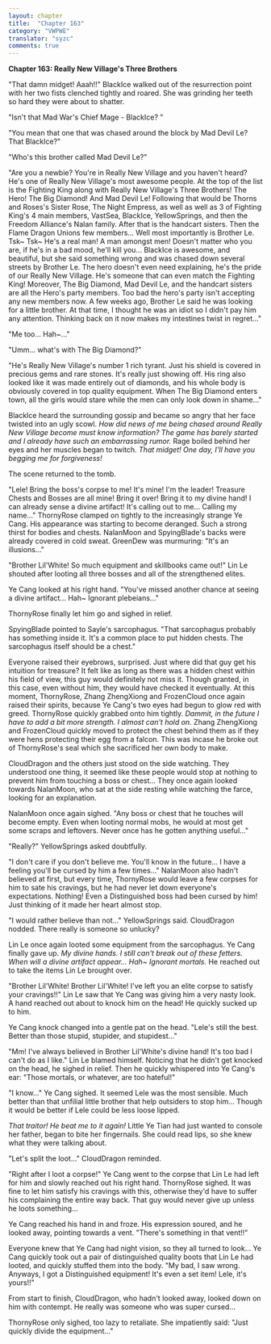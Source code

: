 ```yaml
---
layout: chapter
title:  "Chapter 163"
category: "VWPWE"
translator: "syzc"
comments: true
---
```


**Chapter 163: Really New Village's Three Brothers**

"That damn midget! Aaah!!" BlackIce walked out of the resurrection point with her two fists clenched tightly and roared. She was grinding her teeth so hard they were about to shatter. 

"Isn't that Mad War's Chief Mage - BlackIce? "

"You mean that one that was chased around the block by Mad Devil Le? That BlackIce?"

"Who's this brother called Mad Devil Le?"

"Are you a newbie? You're in Really New Village and you haven't heard? He's one of Really New Village's most awesome people. At the top of the list is the Fighting King along with Really New Village's Three Brothers! The Hero! The Big Diamond! And Mad Devil Le! Following that would be Thorns and Roses's Sister Rose, The Night Empress, as well as well as 3 of Fighting King's 4 main members, VastSea, BlackIce, YellowSprings, and then the Freedom Alliance's Nalan family. After that is the handcart sisters. Then the Flame Dragon Unions few members... Well most importantly is Brother Le. Tsk~ Tsk~ He's a real man! A man amongst men! Doesn't matter who you are, if he's in a bad mood, he'll kill you... BlackIce is awesome, and beautiful, but she said something wrong and was chased down several streets by Brother Le. The hero doesn't even need explaining, he's the pride of our Really New Village. He's someone that can even match the Fighting King! Moreover, The Big Diamond, Mad Devil Le, and the handcart sisters are all the Hero's party members. Too bad the hero's party isn't accepting any new members now. A few weeks ago, Brother Le said he was looking for a little brother. At that time, I thought he was an idiot so I didn't pay him any attention. Thinking back on it now makes my intestines twist in regret..."

"Me too... Hah~..."

"Umm... what's with The Big Diamond?"

"He's Really New Village's number 1 rich tyrant. Just his shield is covered in precious gems and rare stones. It's really just showing off. His ring also looked like it was made entirely out of diamonds, and his whole body is obviously covered in top quality equipment. When The Big Diamond enters town, all the girls would stare while the men can only look down in shame..."

BlackIce heard the surrounding gossip and became so angry that her face twisted into an ugly scowl. *How did news of me being chased around Really New Village become must know information? The game has barely started and I already have such an embarrassing rumor.* Rage boiled behind her eyes and her muscles began to twitch. *That midget! One day, I'll have you begging me for forgiveness!*

The scene returned to the tomb.

"Lele! Bring the boss's corpse to me! It's mine! I'm the leader! Treasure Chests and Bosses are all mine! Bring it over! Bring it to my divine hand! I can already sense a divine artifact! It's calling out to me... Calling my name..." ThornyRose clamped on tightly to the increasingly strange Ye Cang. His appearance was starting to become deranged. Such a strong thirst for bodies and chests. NalanMoon and SpyingBlade's backs were already covered in cold sweat. GreenDew was murmuring: "It's an illusions..."

"Brother Lil'White! So much equipment and skillbooks came out!" Lin Le shouted after looting all three bosses and all of the strengthened elites.

Ye Cang looked at his right hand. "You've missed another chance at seeing a divine artifact... Hah~ Ignorant plebeians..."

ThornyRose finally let him go and sighed in relief.

SpyingBlade pointed to Sayle's sarcophagus. "That sarcophagus probably has something inside it. It's a common place to put hidden chests. The sarcophagus itself should be a chest."

Everyone raised their eyebrows, surprised. Just where did that guy get his intuition for treasure? It felt like as long as there was a hidden chest within his field of view, this guy would definitely not miss it. Though granted, in this case, even without him, they would have checked it eventually. At this moment, ThornyRose, Zhang ZhengXiong and FrozenCloud once again raised their spirits, because Ye Cang's two eyes had begun to glow red with greed. ThornyRose quickly grabbed onto him tightly. *Dammit, in the future I have to add a bit more strength. I almost can't hold on.* Zhang ZhengXiong and FrozenCloud quickly moved to protect the chest behind them as if they were hens protecting their egg from a falcon. This was incase he broke out of ThornyRose's seal which she sacrificed her own body to make.

CloudDragon and the others just stood on the side watching. They understood one thing, it seemed like these people would stop at nothing to prevent him from touching a boss or chest... They once again looked towards NalanMoon, who sat at the side resting while watching the farce, looking for an explanation.

NalanMoon once again sighed. "Any boss or chest that he touches will become empty. Even when looting normal mobs, he would at most get some scraps and leftovers. Never once has he gotten anything useful..."

"Really?" YellowSprings asked doubtfully.

"I don't care if you don't believe me. You'll know in the future... I have a feeling you'll be cursed by him a few times..." NalanMoon also hadn't believed at first, but every time, ThornyRose would leave a few corpses for him to sate his cravings, but he had never let down everyone's expectations. Nothing! Even a Distinguished boss had been cursed by him! Just thinking of it made her heart almost stop.

"I would rather believe than not..." YellowSprings said. CloudDragon nodded. There really is someone so unlucky?

Lin Le once again looted some equipment from the sarcophagus. Ye Cang finally gave up. *My divine hands. I still can't break out of these fetters. When will a divine artifact appear... Hah~ Ignorant mortals.* He reached out to take the items Lin Le brought over.

"Brother Lil'White! Brother Lil'White! I've left you an elite corpse to satisfy your cravings!!" Lin Le saw that Ye Cang was giving him a very nasty look. A hand reached out about to knock him on the head! He quickly sucked up to him.

Ye Cang knock changed into a gentle pat on the head. "Lele's still the best. Better than those stupid, stupider, and stupidest..."

"Mm! I've always believed in Brother Lil'White's divine hand! It's too bad I can't do as I like." Lin Le blamed himself. Noticing that he didn't get knocked on the head, he sighed in relief. Then he quickly whispered into Ye Cang's ear: "Those mortals, or whatever, are too hateful!"

"I know..." Ye Cang sighed. It seemed Lele was the most sensible. Much better than that unfilial little brother that help outsiders to stop him... Though it would be better if Lele could be less loose lipped.

*That traitor! He beat me to it again!* Little Ye Tian had just wanted to console her father, began to bite her fingernails. She could read lips, so she knew what they were talking about.

"Let's split the loot..." CloudDragon reminded.

"Right after I loot a corpse!" Ye Cang went to the corpse that Lin Le had left for him and slowly reached out his right hand. ThornyRose sighed. It was fine to let him satisfy his cravings with this, otherwise they'd have to suffer his complaining the entire way back. That guy would never give up unless he loots something...

Ye Cang reached his hand in and froze. His expression soured, and he looked away, pointing towards a vent. "There's something in that vent!!"

Everyone knew that Ye Cang had night vision, so they all turned to look... Ye Cang quickly took out a pair of distinguished quality boots that Lin Le had looted, and quickly stuffed them into the body. "My bad, I saw wrong. Anyways, I got a Distinguished equipment! It's even a set item! Lele, it's yours!!"

From start to finish, CloudDragon, who hadn't looked away, looked down on him with contempt. He really was someone who was super cursed...

ThornyRose only sighed, too lazy to retaliate. She impatiently said: "Just quickly divide the equipment..."
